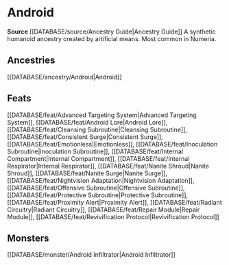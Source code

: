 ﻿---
id: '334'
name: Android
rarity: Common
source: '[[DATABASE/source/Ancestry Guide|Ancestry Guide]]'
trait:
- Android
type: Trait

---
# Android

**Source** [[DATABASE/source/Ancestry Guide|Ancestry Guide]] 
A synthetic humanoid ancestry created by artificial means. Most common in Numeria.

## Ancestries

[[DATABASE/ancestry/Android|Android]]

## Feats

[[DATABASE/feat/Advanced Targeting System|Advanced Targeting System]], [[DATABASE/feat/Android Lore|Android Lore]], [[DATABASE/feat/Cleansing Subroutine|Cleansing Subroutine]], [[DATABASE/feat/Consistent Surge|Consistent Surge]], [[DATABASE/feat/Emotionless|Emotionless]], [[DATABASE/feat/Inoculation Subroutine|Inoculation Subroutine]], [[DATABASE/feat/Internal Compartment|Internal Compartment]], [[DATABASE/feat/Internal Respirator|Internal Respirator]], [[DATABASE/feat/Nanite Shroud|Nanite Shroud]], [[DATABASE/feat/Nanite Surge|Nanite Surge]], [[DATABASE/feat/Nightvision Adaptation|Nightvision Adaptation]], [[DATABASE/feat/Offensive Subroutine|Offensive Subroutine]], [[DATABASE/feat/Protective Subroutine|Protective Subroutine]], [[DATABASE/feat/Proximity Alert|Proximity Alert]], [[DATABASE/feat/Radiant Circuitry|Radiant Circuitry]], [[DATABASE/feat/Repair Module|Repair Module]], [[DATABASE/feat/Revivification Protocol|Revivification Protocol]]

## Monsters

[[DATABASE/monster/Android Infiltrator|Android Infiltrator]]